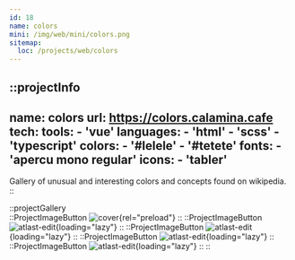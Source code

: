 ```yaml
---
id: 18
name: colors
mini: /img/web/mini/colors.png
sitemap:
  loc: /projects/web/colors
---
```


::projectInfo
---
name: colors
url: https://colors.calamina.cafe
tech: 
    tools:
      - 'vue'
    languages:
      - 'html'
      - 'scss'
      - 'typescript'
    colors:
      - '#lelele'
      - '#tetete'
    fonts:
      - 'apercu mono regular'
    icons:
      - 'tabler'
---
Gallery of unusual and interesting colors and concepts found on wikipedia.
::

::projectGallery  
  ::ProjectImageButton
    ![cover](/img/web/colors.png){rel="preload"}
  ::
  ::ProjectImageButton
    ![atlast-edit](/img/web/colors/bmp.png){loading="lazy"}
  :: 
  ::ProjectImageButton
    ![atlast-edit](/img/web/colors/eigengrau.png){loading="lazy"}
  :: 
  ::ProjectImageButton
    ![atlast-edit](/img/web/colors/ikb.png){loading="lazy"}
  :: 
  ::ProjectImageButton
    ![atlast-edit](/img/web/colors/mummy-brown.png){loading="lazy"}
  :: 
::

<!-- ::projectFeatures
:: -->